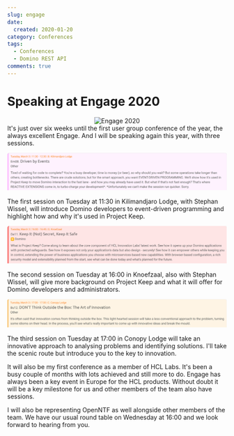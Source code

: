 ```yaml
---
slug: engage
date: 
  created: 2020-01-20
category: Conferences
tags: 
  - Conferences
  - Domino REST API
comments: true
---
```

# Speaking at Engage 2020

<div style="text-align:center"><img src="https://engage.ug/engage2.nsf/Pages/Images2020/$file/Presenting.png" alt="Engage 2020"/></div>
It's just over six weeks until the first user group conference of the year, the always excellent Engage. And I will be speaking again this year, with three sessions.

<!-- more -->

![Driven by Events](../../images/post-images/engage-1.png)

The first session on Tuesday at 11:30 in Kilimandjaro Lodge, with Stephan Wissel, will introduce Domino developers to event-driven programming and highlight how and why it's used in Project Keep.

![Keep it (Not) Secret](../../images/post-images/engage-2.png)

The second session on Tuesday at 16:00 in Knoefzaal, also with Stephan Wissel, will give more background on Project Keep and what it will offer for Domino developers and administrators.

![Don't Think Outside the Box](../../images/post-images/engage-3.png)

The third session on Tuesday at 17:00 in Conopy Lodge will take an innovative approach to analysing problems and identifying solutions. I'll take the scenic route but introduce you to the key to innovation.

It will also be my first conference as a member of HCL Labs. It's been a busy couple of months with lots achieved and still more to do. Engage has always been a key event in Europe for the HCL products. Without doubt it will be a key milestone for us and other members of the team also have sessions.

I will also be representing OpenNTF as well alongside other members of the team. We have our usual round table on Wednesday at 16:00 and we look forward to hearing from you.